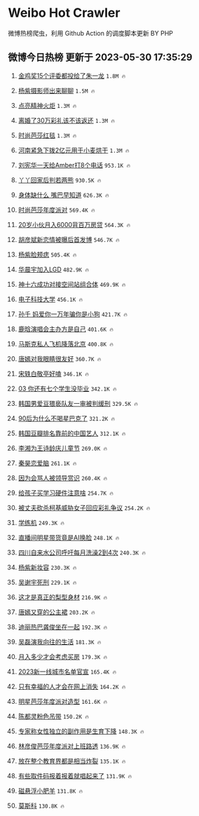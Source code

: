 # Weibo Hot Crawler 



微博热榜爬虫，利用 Github Action 的调度脚本更新 BY PHP 


## 微博今日热榜 更新于 2023-05-30 17:35:29 
1. [金鸡奖15个评委都投给了朱一龙](https://s.weibo.com/weibo?q=%23%E9%87%91%E9%B8%A1%E5%A5%9615%E4%B8%AA%E8%AF%84%E5%A7%94%E9%83%BD%E6%8A%95%E7%BB%99%E4%BA%86%E6%9C%B1%E4%B8%80%E9%BE%99%23&t=31&band_rank=1&Refer=top) `1.8M 🔥` 

1. [杨紫摄影师出来聊聊](https://s.weibo.com/weibo?q=%23%E6%9D%A8%E7%B4%AB%E6%91%84%E5%BD%B1%E5%B8%88%E5%87%BA%E6%9D%A5%E8%81%8A%E8%81%8A%23&t=31&band_rank=2&Refer=top) `1.5M 🔥` 

1. [点亮精神火炬](https://s.weibo.com/weibo?q=%23%E7%82%B9%E4%BA%AE%E7%B2%BE%E7%A5%9E%E7%81%AB%E7%82%AC%23&t=31&band_rank=3&Refer=top) `1.3M 🔥` 

1. [离婚了30万彩礼该不该返还](https://s.weibo.com/weibo?q=%23%E7%A6%BB%E5%A9%9A%E4%BA%8630%E4%B8%87%E5%BD%A9%E7%A4%BC%E8%AF%A5%E4%B8%8D%E8%AF%A5%E8%BF%94%E8%BF%98%23&t=31&band_rank=4&Refer=top) `1.3M 🔥` 

1. [时尚芭莎红毯](https://s.weibo.com/weibo?q=%E6%97%B6%E5%B0%9A%E8%8A%AD%E8%8E%8E%E7%BA%A2%E6%AF%AF&t=31&band_rank=5&Refer=top) `1.3M 🔥` 

1. [河南紧急下拨2亿元用于小麦烘干](https://s.weibo.com/weibo?q=%23%E6%B2%B3%E5%8D%97%E7%B4%A7%E6%80%A5%E4%B8%8B%E6%8B%A82%E4%BA%BF%E5%85%83%E7%94%A8%E4%BA%8E%E5%B0%8F%E9%BA%A6%E7%83%98%E5%B9%B2%23&t=31&band_rank=6&Refer=top) `1.3M 🔥` 

1. [刘宪华一天给Amber打8个电话](https://s.weibo.com/weibo?q=%23%E5%88%98%E5%AE%AA%E5%8D%8E%E4%B8%80%E5%A4%A9%E7%BB%99Amber%E6%89%938%E4%B8%AA%E7%94%B5%E8%AF%9D%23&t=31&band_rank=7&Refer=top) `953.1K 🔥` 

1. [丫丫回家后判若两熊](https://s.weibo.com/weibo?q=%23%E4%B8%AB%E4%B8%AB%E5%9B%9E%E5%AE%B6%E5%90%8E%E5%88%A4%E8%8B%A5%E4%B8%A4%E7%86%8A%23&t=31&band_rank=8&Refer=top) `930.5K 🔥` 

1. [身体缺什么 嘴巴早知道](https://s.weibo.com/weibo?q=%E8%BA%AB%E4%BD%93%E7%BC%BA%E4%BB%80%E4%B9%88%20%E5%98%B4%E5%B7%B4%E6%97%A9%E7%9F%A5%E9%81%93&t=31&band_rank=9&Refer=top) `626.3K 🔥` 

1. [时尚芭莎年度派对](https://s.weibo.com/weibo?q=%E6%97%B6%E5%B0%9A%E8%8A%AD%E8%8E%8E%E5%B9%B4%E5%BA%A6%E6%B4%BE%E5%AF%B9&t=31&band_rank=10&Refer=top) `569.4K 🔥` 

1. [20岁小伙月入6000背百万房贷](https://s.weibo.com/weibo?q=%2320%E5%B2%81%E5%B0%8F%E4%BC%99%E6%9C%88%E5%85%A56000%E8%83%8C%E7%99%BE%E4%B8%87%E6%88%BF%E8%B4%B7%23&t=31&band_rank=11&Refer=top) `564.3K 🔥` 

1. [胡彦斌新恋情被曝后首发博](https://s.weibo.com/weibo?q=%23%E8%83%A1%E5%BD%A6%E6%96%8C%E6%96%B0%E6%81%8B%E6%83%85%E8%A2%AB%E6%9B%9D%E5%90%8E%E9%A6%96%E5%8F%91%E5%8D%9A%23&t=31&band_rank=12&Refer=top) `546.7K 🔥` 

1. [杨紫脸颊痣](https://s.weibo.com/weibo?q=%23%E6%9D%A8%E7%B4%AB%E8%84%B8%E9%A2%8A%E7%97%A3%23&t=31&band_rank=13&Refer=top) `505.4K 🔥` 

1. [华晨宇加入LGD](https://s.weibo.com/weibo?q=%23%E5%8D%8E%E6%99%A8%E5%AE%87%E5%8A%A0%E5%85%A5LGD%23&t=31&band_rank=14&Refer=top) `482.9K 🔥` 

1. [神十六成功对接空间站组合体](https://s.weibo.com/weibo?q=%23%E7%A5%9E%E5%8D%81%E5%85%AD%E6%88%90%E5%8A%9F%E5%AF%B9%E6%8E%A5%E7%A9%BA%E9%97%B4%E7%AB%99%E7%BB%84%E5%90%88%E4%BD%93%23&t=31&band_rank=15&Refer=top) `469.9K 🔥` 

1. [电子科技大学](https://s.weibo.com/weibo?q=%E7%94%B5%E5%AD%90%E7%A7%91%E6%8A%80%E5%A4%A7%E5%AD%A6&t=31&band_rank=16&Refer=top) `456.1K 🔥` 

1. [孙千 妈爱你一万年骗你是小狗](https://s.weibo.com/weibo?q=%E5%AD%99%E5%8D%83%20%E5%A6%88%E7%88%B1%E4%BD%A0%E4%B8%80%E4%B8%87%E5%B9%B4%E9%AA%97%E4%BD%A0%E6%98%AF%E5%B0%8F%E7%8B%97&t=31&band_rank=17&Refer=top) `421.7K 🔥` 

1. [鹿晗演唱会主办方是自己](https://s.weibo.com/weibo?q=%E9%B9%BF%E6%99%97%E6%BC%94%E5%94%B1%E4%BC%9A%E4%B8%BB%E5%8A%9E%E6%96%B9%E6%98%AF%E8%87%AA%E5%B7%B1&t=31&band_rank=18&Refer=top) `401.6K 🔥` 

1. [马斯克私人飞机降落北京](https://s.weibo.com/weibo?q=%23%E9%A9%AC%E6%96%AF%E5%85%8B%E7%A7%81%E4%BA%BA%E9%A3%9E%E6%9C%BA%E9%99%8D%E8%90%BD%E5%8C%97%E4%BA%AC%23&t=31&band_rank=19&Refer=top) `400.8K 🔥` 

1. [唐嫣对我眼睛很友好](https://s.weibo.com/weibo?q=%23%E5%94%90%E5%AB%A3%E5%AF%B9%E6%88%91%E7%9C%BC%E7%9D%9B%E5%BE%88%E5%8F%8B%E5%A5%BD%23&t=31&band_rank=20&Refer=top) `360.7K 🔥` 

1. [宋轶白敬亭好嗑](https://s.weibo.com/weibo?q=%23%E5%AE%8B%E8%BD%B6%E7%99%BD%E6%95%AC%E4%BA%AD%E5%A5%BD%E5%97%91%23&t=31&band_rank=21&Refer=top) `346.1K 🔥` 

1. [03 你还有七个学生没毕业](https://s.weibo.com/weibo?q=%2303%20%E4%BD%A0%E8%BF%98%E6%9C%89%E4%B8%83%E4%B8%AA%E5%AD%A6%E7%94%9F%E6%B2%A1%E6%AF%95%E4%B8%9A%23&t=31&band_rank=22&Refer=top) `342.1K 🔥` 

1. [韩国男爱豆猥亵队友一审被判缓刑](https://s.weibo.com/weibo?q=%23%E9%9F%A9%E5%9B%BD%E7%94%B7%E7%88%B1%E8%B1%86%E7%8C%A5%E4%BA%B5%E9%98%9F%E5%8F%8B%E4%B8%80%E5%AE%A1%E8%A2%AB%E5%88%A4%E7%BC%93%E5%88%91%23&t=31&band_rank=23&Refer=top) `329.5K 🔥` 

1. [90后为什么不喝星巴克了](https://s.weibo.com/weibo?q=%2390%E5%90%8E%E4%B8%BA%E4%BB%80%E4%B9%88%E4%B8%8D%E5%96%9D%E6%98%9F%E5%B7%B4%E5%85%8B%E4%BA%86%23&t=31&band_rank=24&Refer=top) `321.2K 🔥` 

1. [韩国豆瓣排名靠前的中国艺人](https://s.weibo.com/weibo?q=%23%E9%9F%A9%E5%9B%BD%E8%B1%86%E7%93%A3%E6%8E%92%E5%90%8D%E9%9D%A0%E5%89%8D%E7%9A%84%E4%B8%AD%E5%9B%BD%E8%89%BA%E4%BA%BA%23&t=31&band_rank=25&Refer=top) `312.1K 🔥` 

1. [李湘为王诗龄庆儿童节](https://s.weibo.com/weibo?q=%23%E6%9D%8E%E6%B9%98%E4%B8%BA%E7%8E%8B%E8%AF%97%E9%BE%84%E5%BA%86%E5%84%BF%E7%AB%A5%E8%8A%82%23&t=31&band_rank=26&Refer=top) `269.0K 🔥` 

1. [秦昊恋爱脑](https://s.weibo.com/weibo?q=%23%E7%A7%A6%E6%98%8A%E6%81%8B%E7%88%B1%E8%84%91%23&t=31&band_rank=27&Refer=top) `261.1K 🔥` 

1. [因为会骂人被领导赏识](https://s.weibo.com/weibo?q=%23%E5%9B%A0%E4%B8%BA%E4%BC%9A%E9%AA%82%E4%BA%BA%E8%A2%AB%E9%A2%86%E5%AF%BC%E8%B5%8F%E8%AF%86%23&t=31&band_rank=28&Refer=top) `260.4K 🔥` 

1. [给孩子买学习硬件注意啥](https://s.weibo.com/weibo?q=%23%E7%BB%99%E5%AD%A9%E5%AD%90%E4%B9%B0%E5%AD%A6%E4%B9%A0%E7%A1%AC%E4%BB%B6%E6%B3%A8%E6%84%8F%E5%95%A5%23&t=31&band_rank=29&Refer=top) `254.7K 🔥` 

1. [被丈夫砍杀柯基威胁女子回应彩礼争议](https://s.weibo.com/weibo?q=%23%E8%A2%AB%E4%B8%88%E5%A4%AB%E7%A0%8D%E6%9D%80%E6%9F%AF%E5%9F%BA%E5%A8%81%E8%83%81%E5%A5%B3%E5%AD%90%E5%9B%9E%E5%BA%94%E5%BD%A9%E7%A4%BC%E4%BA%89%E8%AE%AE%23&t=31&band_rank=30&Refer=top) `254.2K 🔥` 

1. [学练机](https://s.weibo.com/weibo?q=%23%E5%AD%A6%E7%BB%83%E6%9C%BA%23&t=31&band_rank=31&Refer=top) `249.3K 🔥` 

1. [直播间明星带货竟是AI换脸](https://s.weibo.com/weibo?q=%23%E7%9B%B4%E6%92%AD%E9%97%B4%E6%98%8E%E6%98%9F%E5%B8%A6%E8%B4%A7%E7%AB%9F%E6%98%AFAI%E6%8D%A2%E8%84%B8%23&t=31&band_rank=32&Refer=top) `248.1K 🔥` 

1. [四川自来水公司呼吁每月洗澡2到4次](https://s.weibo.com/weibo?q=%23%E5%9B%9B%E5%B7%9D%E8%87%AA%E6%9D%A5%E6%B0%B4%E5%85%AC%E5%8F%B8%E5%91%BC%E5%90%81%E6%AF%8F%E6%9C%88%E6%B4%97%E6%BE%A12%E5%88%B04%E6%AC%A1%23&t=31&band_rank=33&Refer=top) `240.3K 🔥` 

1. [杨紫新妆容](https://s.weibo.com/weibo?q=%23%E6%9D%A8%E7%B4%AB%E6%96%B0%E5%A6%86%E5%AE%B9%23&t=31&band_rank=34&Refer=top) `230.3K 🔥` 

1. [吴谢宇死刑](https://s.weibo.com/weibo?q=%23%E5%90%B4%E8%B0%A2%E5%AE%87%E6%AD%BB%E5%88%91%23&t=31&band_rank=35&Refer=top) `229.1K 🔥` 

1. [这才是真正的梨型身材](https://s.weibo.com/weibo?q=%23%E8%BF%99%E6%89%8D%E6%98%AF%E7%9C%9F%E6%AD%A3%E7%9A%84%E6%A2%A8%E5%9E%8B%E8%BA%AB%E6%9D%90%23&t=31&band_rank=36&Refer=top) `216.9K 🔥` 

1. [唐嫣又穿的公主裙](https://s.weibo.com/weibo?q=%23%E5%94%90%E5%AB%A3%E5%8F%88%E7%A9%BF%E7%9A%84%E5%85%AC%E4%B8%BB%E8%A3%99%23&t=31&band_rank=37&Refer=top) `203.2K 🔥` 

1. [迪丽热巴龚俊坐在一起](https://s.weibo.com/weibo?q=%23%E8%BF%AA%E4%B8%BD%E7%83%AD%E5%B7%B4%E9%BE%9A%E4%BF%8A%E5%9D%90%E5%9C%A8%E4%B8%80%E8%B5%B7%23&t=31&band_rank=38&Refer=top) `192.3K 🔥` 

1. [吴磊演我向往的生活](https://s.weibo.com/weibo?q=%23%E5%90%B4%E7%A3%8A%E6%BC%94%E6%88%91%E5%90%91%E5%BE%80%E7%9A%84%E7%94%9F%E6%B4%BB%23&t=31&band_rank=39&Refer=top) `181.3K 🔥` 

1. [月入多少才会考虑买房](https://s.weibo.com/weibo?q=%23%E6%9C%88%E5%85%A5%E5%A4%9A%E5%B0%91%E6%89%8D%E4%BC%9A%E8%80%83%E8%99%91%E4%B9%B0%E6%88%BF%23&t=31&band_rank=40&Refer=top) `179.3K 🔥` 

1. [2023新一线城市名单官宣](https://s.weibo.com/weibo?q=%232023%E6%96%B0%E4%B8%80%E7%BA%BF%E5%9F%8E%E5%B8%82%E5%90%8D%E5%8D%95%E5%AE%98%E5%AE%A3%23&t=31&band_rank=41&Refer=top) `165.4K 🔥` 

1. [只有幸福的人才会在网上消失](https://s.weibo.com/weibo?q=%E5%8F%AA%E6%9C%89%E5%B9%B8%E7%A6%8F%E7%9A%84%E4%BA%BA%E6%89%8D%E4%BC%9A%E5%9C%A8%E7%BD%91%E4%B8%8A%E6%B6%88%E5%A4%B1&t=31&band_rank=42&Refer=top) `164.2K 🔥` 

1. [明星芭莎年度派对造型](https://s.weibo.com/weibo?q=%23%E6%98%8E%E6%98%9F%E8%8A%AD%E8%8E%8E%E5%B9%B4%E5%BA%A6%E6%B4%BE%E5%AF%B9%E9%80%A0%E5%9E%8B%23&t=31&band_rank=43&Refer=top) `161.6K 🔥` 

1. [陈都灵粉色吊带](https://s.weibo.com/weibo?q=%23%E9%99%88%E9%83%BD%E7%81%B5%E7%B2%89%E8%89%B2%E5%90%8A%E5%B8%A6%23&t=31&band_rank=44&Refer=top) `150.2K 🔥` 

1. [专家称女性独立的副作用是生育下降](https://s.weibo.com/weibo?q=%23%E4%B8%93%E5%AE%B6%E7%A7%B0%E5%A5%B3%E6%80%A7%E7%8B%AC%E7%AB%8B%E7%9A%84%E5%89%AF%E4%BD%9C%E7%94%A8%E6%98%AF%E7%94%9F%E8%82%B2%E4%B8%8B%E9%99%8D%23&t=31&band_rank=45&Refer=top) `148.3K 🔥` 

1. [林彦俊芭莎年度派对上班路透](https://s.weibo.com/weibo?q=%23%E6%9E%97%E5%BD%A6%E4%BF%8A%E8%8A%AD%E8%8E%8E%E5%B9%B4%E5%BA%A6%E6%B4%BE%E5%AF%B9%E4%B8%8A%E7%8F%AD%E8%B7%AF%E9%80%8F%23&t=31&band_rank=46&Refer=top) `136.9K 🔥` 

1. [放在整个教育界都是相当炸裂](https://s.weibo.com/weibo?q=%23%E6%94%BE%E5%9C%A8%E6%95%B4%E4%B8%AA%E6%95%99%E8%82%B2%E7%95%8C%E9%83%BD%E6%98%AF%E7%9B%B8%E5%BD%93%E7%82%B8%E8%A3%82%23&t=31&band_rank=47&Refer=top) `135.1K 🔥` 

1. [有些取件码报着报着就唱起来了](https://s.weibo.com/weibo?q=%E6%9C%89%E4%BA%9B%E5%8F%96%E4%BB%B6%E7%A0%81%E6%8A%A5%E7%9D%80%E6%8A%A5%E7%9D%80%E5%B0%B1%E5%94%B1%E8%B5%B7%E6%9D%A5%E4%BA%86&t=31&band_rank=48&Refer=top) `131.9K 🔥` 

1. [磁悬浮小肥羊](https://s.weibo.com/weibo?q=%E7%A3%81%E6%82%AC%E6%B5%AE%E5%B0%8F%E8%82%A5%E7%BE%8A&t=31&band_rank=49&Refer=top) `131.8K 🔥` 

1. [莫斯科](https://s.weibo.com/weibo?q=%E8%8E%AB%E6%96%AF%E7%A7%91&t=31&band_rank=50&Refer=top) `130.8K 🔥` 

